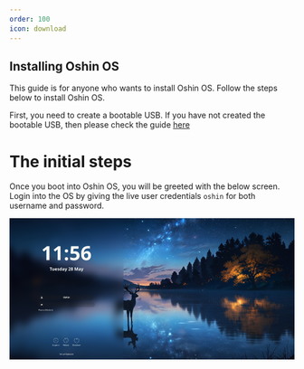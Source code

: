 ```yaml
---
order: 100
icon: download
---
```


## Installing Oshin OS
This guide is for anyone who wants to install Oshin OS. Follow the steps below to install Oshin OS.

First, you need to create a bootable USB. If you have not created the bootable USB, then please check the guide [here](https://oshin-os-official.github.io/guides/boot-oshin-os/create-bootable-usb/)

# The initial steps
Once you boot into Oshin OS, you will be greeted with the below screen. Login into the OS by giving the live user credentials ``oshin`` for both username and password. 

![**Oshin Lockscreen**](../static/oshin/lockscreen.png)
